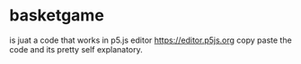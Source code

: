 # basketgame
is juat a code that works in p5.js editor https://editor.p5js.org
copy paste the code and its pretty self explanatory.
